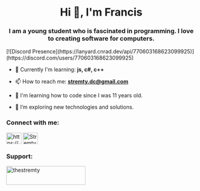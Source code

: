 <h1 align="center">Hi 👋, I'm Francis</h1>
<h3 align="center">I am a young student who is fascinated in programming. I love to creating software for computers.</h3>
[![Discord Presence](https://lanyard.cnrad.dev/api/770603168623099925)](https://discord.com/users/770603168623099925)

- 🌱 Currently I'm learning: **js, c#, c++**

- 📫 How to reach me: **stremty.dc@gmail.com**

- 👶 I'm learning how to code since I was 11 years old.

- 🤔 I’m exploring new technologies and solutions.

<h3 align="left">Connect with me:</h3>
<p align="left">
<a href="https://www.youtube.com/channel/ucawth_qk2lyjpq_xmfct0fg" target="blank"><img align="center" src="https://raw.githubusercontent.com/rahuldkjain/github-profile-readme-generator/master/src/images/icons/Social/youtube.svg" alt="https://www.youtube.com/channel/ucawth_qk2lyjpq_xmfct0fg" height="30" width="40" /></a>
<a href="https://discordapp.com/users/770603168623099925 target="blank"><img align="center" src="https://raw.githubusercontent.com/rahuldkjain/github-profile-readme-generator/master/src/images/icons/Social/discord.svg" alt="Stremty#1327" height="30" width="40" /></a>
</p>

<h3 align="left">Support:</h3>
<p><a href="https://www.buymeacoffee.com/thestremty"> <img align="left" src="https://cdn.buymeacoffee.com/buttons/v2/default-yellow.png" height="50" width="210" alt="thestremty" /></a></p><br><br>

